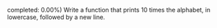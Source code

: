  completed: 0.00%)
Write a function that prints 10 times the alphabet, in lowercase, followed by a new line.
